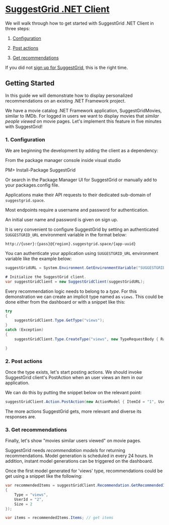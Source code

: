 # [ SuggestGrid .NET Client ]( http://www.github.com/suggestgrid/suggestgrid-net )

We will walk through how to get started with SuggestGrid .NET Client in three steps:
    
1. [Configuration](#1-configuration)
    
2. [Post actions](#2-post-actions)
    
3. [Get recommendations](#3-get-recommendations)

If you did not [sign up for SuggestGrid](https://dashboard.suggestgrid.com/users/sign_up), this is the right time.

## Getting Started

In this guide we will demonstrate how to display personalized recommendations on an existing .NET Framework project.

We have a movie catalog .NET Framework application, SuggestGridMovies, similar to IMDb.
For logged in users we want to display movies that *similar people viewed* on movie pages.
Let's implement this feature in five minutes with SuggestGrid!

### 1. Configuration

We are beginning the development by adding the client as a dependency:


From the package manager console inside visual studio

PM> Install-Package SuggestGrid

Or search in the Package Manager UI for SuggestGrid or manually add to your packages.config file.



Applications make their API requests to their dedicated sub-domain of `suggestgrid.space`.

Most endpoints require a username and password for authentication.

An initial user name and password is given on sign up.

It is very convenient to configure SuggestGrid by setting an authenticated `SUGGESTGRID_URL` environment variable in the format below:

`http://{user}:{pass}@{region}.suggestgrid.space/{app-uuid}`

You can authenticate your application using `SUGGESTGRID_URL` environment variable like the example below:

```csharp
suggestGridURL = System.Environment.GetEnvironmentVariable("SUGGESTGRID_URL");

# Initialize the SuggestGrid client.
var suggestGridClient = new SuggestGridClient(suggestGridURL);
```


Every recommendation logic needs to belong to a *type*.
For this demonstration we can create an implicit type named as `views`.
This could be done either from the dashboard or with a snippet like this:

```csharp
try
{
    suggestGridClient.Type.GetType("views");
}
catch (Exception)
{
    suggestGridClient.Type.CreateType("views", new TypeRequestBody { Rating = "implicit" });

}
```



### 2. Post actions

Once the type exists, let's start posting actions.
We should invoke SuggestGrid client's PostAction when an user views an item in our application.

We can do this by putting the snippet below on the relevant point:

```csharp
suggestGridClient.Action.PostAction(new ActionModel { ItemId = "1", UserId = "2" });
```


The more actions SuggestGrid gets, more relevant and diverse its responses are.


### 3. Get recommendations

Finally, let's show "movies similar users viewed" on movie pages.

SuggestGrid needs *recommendation models* for returning recommendations.
Model generation is scheduled in every 24 hours.
In addition, instant model generations can be triggered on the dashboard.

Once the first model generated for 'views' type, recommendations could be get using a snippet like the following:

```csharp
var recommendedItems = suggestGridClient.Recommendation.GetRecommendedItems(new GetRecommendedItemsBody
{
    Type = "views",
    UserId = "2",
    Size = 2
});

var items = recommendedItems.Items; // get items
```
